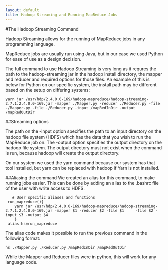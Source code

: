 ```yaml
---
layout: default
title: Hadoop Streaming and Running MapReduce Jobs
---
```


#The Hadoop Streaming Command


Hadoop Streaming allows for the running of MapReduce jobs in any programming language.

MapReduce jobs are usually run using Java, but in our case we used Python for ease of use as a design decision.

The full command to use Hadoop Streaming is very long as it requres the path to the hadoop-streaming jar in the hadoop install directory, the mapper and reducer and required options for those files. An example of this is below for Python on our specific system, the install path may be different based on the setup on differing systems:

    yarn jar /usr/hdp/2.4.0.0-169/hadoop-mapreduce/hadoop-streaming-2.7.1.2.4.0.0-169.jar -mapper ./Mapper.py -reducer ./Reducer.py -file ./Mapper.py -file ./Reducer.py -input /mapRedInDir -output /mapRedOutDir
    
##Streaming options

The path on the -input option specifies the path to an input directory on the hadoop file system (HDFS) which has the data that you wish to run the MapReduce job on. The -output option specifies the output directory on the hadoop file system. The output directory must not exist when the command is run, because hadoop will create the output directory.

On our system we used the yarn command because our system has that tool installed, but yarn can be replaced with hadoop if Yarn is not installed.

##Aliasing the command
We created an alias for this command, to make running jobs easier. This can be done by adding an alias to the .bashrc file of the user with write access to HDFS. 
   
       # User specific aliases and functions
     run_mapreduce(){
        yarn jar /usr/hdp/2.4.0.0-169/hadoop-mapreduce/hadoop-streaming-2.7.1.2.4.0.0-169.jar -mapper $1 -reducer $2 -file $1     -file $2 -input $3 -output $4
        }
     alias hs=run_mapreduce


The alias code makes it possible to run the previous command in the following format:

    hs ./Mapper.py ./Reducer.py /mapRedInDir /mapRedOutDir
    
While the Mapper and Reducer files were in python, this will work for any language code.
